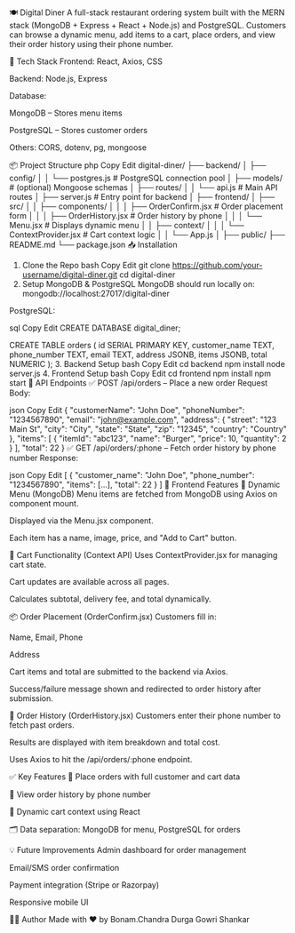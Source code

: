 🍽️ Digital Diner
A full-stack restaurant ordering system built with the MERN stack (MongoDB + Express + React + Node.js) and PostgreSQL. Customers can browse a dynamic menu, add items to a cart, place orders, and view their order history using their phone number.

🚀 Tech Stack
Frontend: React, Axios, CSS

Backend: Node.js, Express

Database:

MongoDB – Stores menu items

PostgreSQL – Stores customer orders

Others: CORS, dotenv, pg, mongoose

📦 Project Structure
php
Copy
Edit
digital-diner/
├── backend/
│ ├── config/
│ │ └── postgres.js # PostgreSQL connection pool
│ ├── models/ # (optional) Mongoose schemas
│ ├── routes/
│ │ └── api.js # Main API routes
│ ├── server.js # Entry point for backend
│
├── frontend/
│ ├── src/
│ │ ├── components/
│ │ │ ├── OrderConfirm.jsx # Order placement form
│ │ │ ├── OrderHistory.jsx # Order history by phone
│ │ │ └── Menu.jsx # Displays dynamic menu
│ │ ├── context/
│ │ │ └── ContextProvider.jsx # Cart context logic
│ │ └── App.js
│ ├── public/
├── README.md
└── package.json
📥 Installation

1. Clone the Repo
   bash
   Copy
   Edit
   git clone https://github.com/your-username/digital-diner.git
   cd digital-diner
2. Setup MongoDB & PostgreSQL
   MongoDB should run locally on:
   mongodb://localhost:27017/digital-diner

PostgreSQL:

sql
Copy
Edit
CREATE DATABASE digital_diner;

CREATE TABLE orders (
id SERIAL PRIMARY KEY,
customer_name TEXT,
phone_number TEXT,
email TEXT,
address JSONB,
items JSONB,
total NUMERIC
); 3. Backend Setup
bash
Copy
Edit
cd backend
npm install
node server.js 4. Frontend Setup
bash
Copy
Edit
cd frontend
npm install
npm start
🧪 API Endpoints
✅ POST /api/orders – Place a new order
Request Body:

json
Copy
Edit
{
"customerName": "John Doe",
"phoneNumber": "1234567890",
"email": "john@example.com",
"address": {
"street": "123 Main St",
"city": "City",
"state": "State",
"zip": "12345",
"country": "Country"
},
"items": [
{
"itemId": "abc123",
"name": "Burger",
"price": 10,
"quantity": 2
}
],
"total": 22
}
✅ GET /api/orders/:phone – Fetch order history by phone number
Response:

json
Copy
Edit
[
{
"customer_name": "John Doe",
"phone_number": "1234567890",
"items": [...],
"total": 22
}
]
🧾 Frontend Features
🍔 Dynamic Menu (MongoDB)
Menu items are fetched from MongoDB using Axios on component mount.

Displayed via the Menu.jsx component.

Each item has a name, image, price, and "Add to Cart" button.

🛒 Cart Functionality (Context API)
Uses ContextProvider.jsx for managing cart state.

Cart updates are available across all pages.

Calculates subtotal, delivery fee, and total dynamically.

📦 Order Placement (OrderConfirm.jsx)
Customers fill in:

Name, Email, Phone

Address

Cart items and total are submitted to the backend via Axios.

Success/failure message shown and redirected to order history after submission.

📜 Order History (OrderHistory.jsx)
Customers enter their phone number to fetch past orders.

Results are displayed with item breakdown and total cost.

Uses Axios to hit the /api/orders/:phone endpoint.

✅ Key Features
🧾 Place orders with full customer and cart data

📜 View order history by phone number

🛒 Dynamic cart context using React

🗂 Data separation: MongoDB for menu, PostgreSQL for orders

💡 Future Improvements
Admin dashboard for order management

Email/SMS order confirmation

Payment integration (Stripe or Razorpay)

Responsive mobile UI

🧑‍💻 Author
Made with ❤️ by Bonam.Chandra Durga Gowri Shankar
